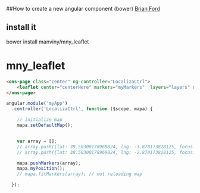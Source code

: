 ##How to create a new angular component (bower)
[Brian Ford](http://briantford.com/blog/angular-bower)  

## install it
bower install manviny/mny_leaflet  


mny_leaflet
===========

```html
<ons-page class="center" ng-controller="LocalizaCtrl">
    <leaflet center="centerHere" markers="myMarkers"  layers="layers" defaults="defaults"  ></leaflet>
</ons-page>
````


```javascript
angular.module('myApp')
  .controller('LocalizaCtrl', function ($scope, mapa) {

  	// initialize map
	mapa.setDefaultMap();


  	var array = [];
	// array.push({lat: 39.50300178969824, lng: -3.878173828125, focus: true, draggable: false});	
	// array.push({lat: 38.50300178969824, lng: -2.878173828125, focus: true, draggable: false});	

	mapa.pushMarkers(array); 
	mapa.myPosition();
	// mapa.fitMarkers(array); // not reloading map

  });
```


